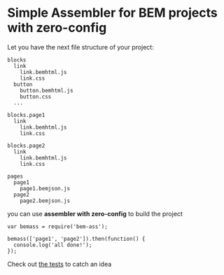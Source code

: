 # Simple Assembler for BEM projects with zero-config

Let you have the next file structure of your project:

```
blocks
  link
    link.bemhtml.js
    link.css
  button
    button.bemhtml.js
    button.css
  ...

blocks.page1
  link
    link.bemhtml.js
    link.css

blocks.page2
  link
    link.bemhtml.js
    link.css

pages
  page1
    page1.bemjson.js
  page2
    page2.bemjson.js
```

you can use **assembler with zero-config** to build the project

```
var bemass = require('bem-ass');

bemass(['page1', 'page2']).then(function() {
  console.log('all done!');
});
```

Check out [the tests](https://github.com/vitkarpov/bem-ass/tests) to catch an idea
